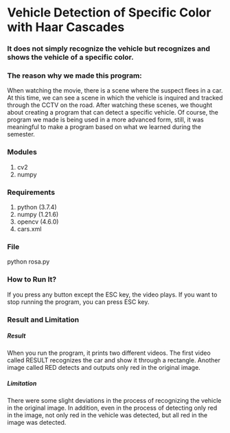 # Vehicle Detection of Specific Color with Haar Cascades


### It does not simply recognize the vehicle but recognizes and shows the vehicle of a specific color.


### The reason why we made this program:
When watching the movie, there is a scene where the suspect flees in a car.
At this time, we can see a scene in which the vehicle is inquired and tracked through the CCTV on the road.
After watching these scenes, we thought about creating a program that can detect a specific vehicle.
Of course, the program we made is being used in a more advanced form, still, it was meaningful to make a program based on what we learned during the semester.

### Modules
1. cv2
2. numpy


### Requirements
1. python (3.7.4)
2. numpy (1.21.6)
3. opencv (4.6.0)
4. cars.xml


### File
python rosa.py


### How to Run It?
If you press any button except the ESC key, the video plays.
If you want to stop running the program, you can press ESC key.


### Result and Limitation

##### Result
When you run the program, it prints two different videos.
The first video called RESULT recognizes the car and show it through a rectangle.
Another image called RED detects and outputs only red in the original image.


##### Limitation
There were some slight deviations in the process of recognizing the vehicle in the original image.
In addition, even in the process of detecting only red in the image, not only red in the vehicle was detected, but all red in the image was detected.
